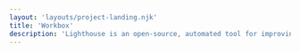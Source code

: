 ```yaml
---
layout: 'layouts/project-landing.njk'
title: 'Workbox'
description: 'Lighthouse is an open-source, automated tool for improving the quality of your web apps.'
---
```

